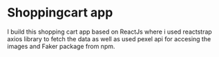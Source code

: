 # Shoppingcart app
 I build this shopping cart app based on ReactJs where i used reactstrap axios library to fetch the data as well as used pexel api for accesing the images and Faker package from npm.
